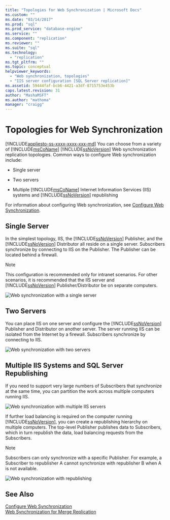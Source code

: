 ```yaml
---
title: "Topologies for Web Synchronization | Microsoft Docs"
ms.custom: ""
ms.date: "03/14/2017"
ms.prod: "sql"
ms.prod_service: "database-engine"
ms.service: ""
ms.component: "replication"
ms.reviewer: ""
ms.suite: "sql"
ms.technology: 
  - "replication"
ms.tgt_pltfrm: ""
ms.topic: conceptual
helpviewer_keywords: 
  - "Web synchronization, topologies"
  - "IIS server configuration [SQL Server replication]"
ms.assetid: 59444faf-bcb6-4421-a3df-8715753e453b
caps.latest.revision: 31
author: "MashaMSFT"
ms.author: "mathoma"
manager: "craigg"
---
```

# Topologies for Web Synchronization
[!INCLUDE[appliesto-ss-xxxx-xxxx-xxx-md](../../includes/appliesto-ss-xxxx-xxxx-xxx-md.md)]
  You can choose from a variety of [!INCLUDE[msCoName](../../includes/msconame-md.md)] [!INCLUDE[ssNoVersion](../../includes/ssnoversion-md.md)] Web synchronization replication topologies. Common ways to configure Web synchronization include:  
  
-   Single server  
  
-   Two servers  
  
-   Multiple [!INCLUDE[msCoName](../../includes/msconame-md.md)] Internet Information Services (IIS) systems and [!INCLUDE[ssNoVersion](../../includes/ssnoversion-md.md)] republishing  
  
 For information about configuring Web synchronization, see [Configure Web Synchronization](../../relational-databases/replication/configure-web-synchronization.md).  
  
## Single Server  
 In the simplest topology, IIS, the [!INCLUDE[ssNoVersion](../../includes/ssnoversion-md.md)] Publisher, and the [!INCLUDE[ssNoVersion](../../includes/ssnoversion-md.md)] Distributor all reside on a single server. Subscribers synchronize by connecting to IIS on the Publisher. The Publisher can be located behind a firewall.  
  
> [!NOTE]  
>  This configuration is recommended only for intranet scenarios. For other scenarios, it is recommended that the IIS server and [!INCLUDE[ssNoVersion](../../includes/ssnoversion-md.md)] Publisher/Distributor be on separate computers.  
  
 ![Web synchronization with a single server](../../relational-databases/replication/media/web-sync02.gif "Web synchronization with a single server")  
  
## Two Servers  
 You can place IIS on one server and configure the [!INCLUDE[ssNoVersion](../../includes/ssnoversion-md.md)] Publisher and Distributor on another server. The server running IIS can be isolated from the Internet by a firewall. Subscribers synchronize by connecting to IIS.  
  
 ![Web synchronization with two servers](../../relational-databases/replication/media/web-sync03.gif "Web synchronization with two servers")  
  
## Multiple IIS Systems and SQL Server Republishing  
 If you need to support very large numbers of Subscribers that synchronize at the same time, you can partition the work across multiple computers running IIS.  
  
 ![Web synchronization with multiple IIS servers](../../relational-databases/replication/media/web-sync04.gif "Web synchronization with multiple IIS servers")  
  
 If further load balancing is required on the computer running [!INCLUDE[ssNoVersion](../../includes/ssnoversion-md.md)], you can create a republishing hierarchy on multiple computers. The top-level Publisher publishes data to Subscribers, which in turn republish the data, load balancing requests from the Subscribers.  
  
> [!NOTE]  
>  Subscribers can only synchronize with a specific Publisher. For example, a Subscriber to republisher A cannot synchronize with republisher B when A is not available.  
  
 ![Web synchronization with republishing](../../relational-databases/replication/media/web-sync05.gif "Web synchronization with republishing")  
  
## See Also  
 [Configure Web Synchronization](../../relational-databases/replication/configure-web-synchronization.md)   
 [Web Synchronization for Merge Replication](../../relational-databases/replication/web-synchronization-for-merge-replication.md)  
  
  
